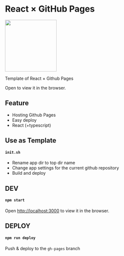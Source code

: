 # React × GitHub Pages

[<img src='https://user-images.githubusercontent.com/17490886/69910224-e75d2c80-144a-11ea-9bc2-18ddaebea4a8.png' width=170/>](https://github.com/shunyooo/react-github-pages/generate)

Template of React × Github Pages

Open <HOMEPAGE> to view it in the browser.



## Feature

- Hosting Github Pages
- Easy deploy
- React (+typescript)



## Use as Template

####  `init.sh`

- Rename app dir to top dir name
- Change app settings for the current github repository
- Build and deploy



## DEV

#### `npm start`

Open [http://localhost:3000](http://localhost:3000) to view it in the browser.



## DEPLOY

#### `npm run deploy`

Push & deploy to the `gh-pages` branch
